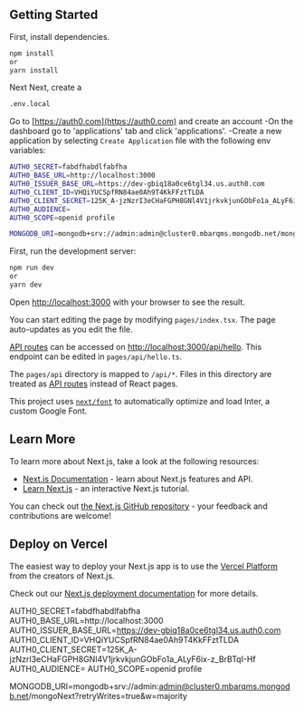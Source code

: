 ## Getting Started
First, install dependencies.
```bash
npm install
or
yarn install

```
Next
Next, create a 
```bash
.env.local
```
Go to [https://auth0.com](https://auth0.com) and create an account
-On the dashboard go to 'applications' tab and click 'applications'.
-Create a new application by selecting ```Create Application```
file with the following env variables:
```bash
AUTH0_SECRET=fabdfhabdlfabfha
AUTH0_BASE_URL=http://localhost:3000
AUTH0_ISSUER_BASE_URL=https://dev-gbiq18a0ce6tgl34.us.auth0.com
AUTH0_CLIENT_ID=VHQiYUCSpfRN84ae0Ah9T4KkFFztTLDA
AUTH0_CLIENT_SECRET=125K_A-jzNzrI3eCHaFGPH8GNl4V1jrkvkjunGObFo1a_ALyF6ix-z_BrBTqI-Hf
AUTH0_AUDIENCE=
AUTH0_SCOPE=openid profile

MONGODB_URI=mongodb+srv://admin:admin@cluster0.mbarqms.mongodb.net/mongoNext?retryWrites=true&w=majority
```


First, run the development server:

```bash
npm run dev
or
yarn dev

```

Open [http://localhost:3000](http://localhost:3000) with your browser to see the result.

You can start editing the page by modifying `pages/index.tsx`. The page auto-updates as you edit the file.

[API routes](https://nextjs.org/docs/api-routes/introduction) can be accessed on [http://localhost:3000/api/hello](http://localhost:3000/api/hello). This endpoint can be edited in `pages/api/hello.ts`.

The `pages/api` directory is mapped to `/api/*`. Files in this directory are treated as [API routes](https://nextjs.org/docs/api-routes/introduction) instead of React pages.

This project uses [`next/font`](https://nextjs.org/docs/basic-features/font-optimization) to automatically optimize and load Inter, a custom Google Font.

## Learn More

To learn more about Next.js, take a look at the following resources:

- [Next.js Documentation](https://nextjs.org/docs) - learn about Next.js features and API.
- [Learn Next.js](https://nextjs.org/learn) - an interactive Next.js tutorial.

You can check out [the Next.js GitHub repository](https://github.com/vercel/next.js/) - your feedback and contributions are welcome!

## Deploy on Vercel

The easiest way to deploy your Next.js app is to use the [Vercel Platform](https://vercel.com/new?utm_medium=default-template&filter=next.js&utm_source=create-next-app&utm_campaign=create-next-app-readme) from the creators of Next.js.

Check out our [Next.js deployment documentation](https://nextjs.org/docs/deployment) for more details.



AUTH0_SECRET=fabdfhabdlfabfha
AUTH0_BASE_URL=http://localhost:3000
AUTH0_ISSUER_BASE_URL=https://dev-gbiq18a0ce6tgl34.us.auth0.com
AUTH0_CLIENT_ID=VHQiYUCSpfRN84ae0Ah9T4KkFFztTLDA
AUTH0_CLIENT_SECRET=125K_A-jzNzrI3eCHaFGPH8GNl4V1jrkvkjunGObFo1a_ALyF6ix-z_BrBTqI-Hf
AUTH0_AUDIENCE=
AUTH0_SCOPE=openid profile

MONGODB_URI=mongodb+srv://admin:admin@cluster0.mbarqms.mongodb.net/mongoNext?retryWrites=true&w=majority
